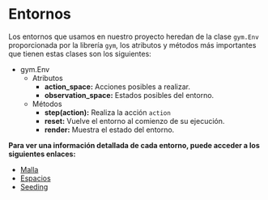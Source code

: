 # Entornos

Los entornos que usamos en nuestro proyecto heredan de la clase `gym.Env` proporcionada por la librería `gym`, los
atributos y métodos más importantes que tienen estas clases son los siguientes:

* gym.Env
    * Atributos
        * **action_space:** Acciones posibles a realizar.
        * **observation_space:** Estados posibles del entorno.
    * Métodos
        * **step(action):** Realiza la acción `action`
        * **reset:** Vuelve el entorno al comienzo de su ejecución.
        * **render:** Muestra el estado del entorno.

**Para ver una información detallada de cada entorno, puede acceder a los siguientes enlaces:**
* [Malla](mesh.md)
* [Espacios](spaces.md)
* [Seeding](seeding.md)